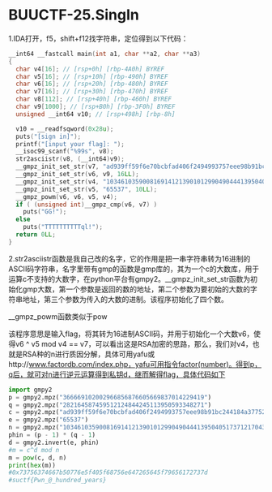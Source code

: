 # BUUCTF-25.SingIn

1.IDA打开，f5，shift+f12找字符串，定位得到以下代码：

```c
__int64 __fastcall main(int a1, char **a2, char **a3)
{
  char v4[16]; // [rsp+0h] [rbp-4A0h] BYREF
  char v5[16]; // [rsp+10h] [rbp-490h] BYREF
  char v6[16]; // [rsp+20h] [rbp-480h] BYREF
  char v7[16]; // [rsp+30h] [rbp-470h] BYREF
  char v8[112]; // [rsp+40h] [rbp-460h] BYREF
  char v9[1000]; // [rsp+B0h] [rbp-3F0h] BYREF
  unsigned __int64 v10; // [rsp+498h] [rbp-8h]

  v10 = __readfsqword(0x28u);
  puts("[sign in]");
  printf("[input your flag]: ");
  __isoc99_scanf("%99s", v8);
  str2asciistr(v8, (__int64)v9);
  __gmpz_init_set_str(v7, "ad939ff59f6e70bcbfad406f2494993757eee98b91bc244184a377520d06fc35", 16LL);
  __gmpz_init_set_str(v6, v9, 16LL);
  __gmpz_init_set_str(v4, "103461035900816914121390101299049044413950405173712170434161686539878160984549", 10LL);
  __gmpz_init_set_str(v5, "65537", 10LL);
  __gmpz_powm(v6, v6, v5, v4);
  if ( (unsigned int)__gmpz_cmp(v6, v7) )
    puts("GG!");
  else
    puts("TTTTTTTTTTql!");
  return 0LL;
}
```

2.str2asciistr函数是我自己改的名字，它的作用是把一串字符串转为16进制的ASCII码字符串，名字里带有gmp的函数是gmp库的，其为一个c的大数库，用于运算c不支持的大数字，在python平台有gmpy2。__gmpz_init_set_str函数为初始化gmp大数，第一个参数是返回的数的地址，第二个参数为要初始的大数的字符串地址，第三个参数为传入的大数的进制。该程序初始化了四个数。

__gmpz_powm函数类似于pow

该程序意思是输入flag，将其转为16进制ASCII码，并用于初始化一个大数v6，使得v6 ^ v5 mod v4 == v7，可以看出这是RSA加密的思路，那么，我们对v4，也就是RSA种的n进行质因分解，具体可用yafu或http://www.factordb.com/index.php，yafu可用指令factor(number)。得到p，q后，就可对n进行逆元运算得到私钥d，继而解得flag，具体代码如下

```python
import gmpy2
p = gmpy2.mpz("366669102002966856876605669837014229419")
q = gmpy2.mpz("282164587459512124844245113950593348271")
c = gmpy2.mpz("ad939ff59f6e70bcbfad406f2494993757eee98b91bc244184a377520d06fc35", 16)
e = gmpy2.mpz("65537")
n = gmpy2.mpz("103461035900816914121390101299049044413950405173712170434161686539878160984549")
phin = (p - 1) * (q - 1)
d = gmpy2.invert(e, phin)
#m = c^d mod n
m = pow(c, d, n)
print(hex(m))
#0x73756374667b50776e5f405f68756e647265645f79656172737d
#suctf{Pwn_@_hundred_years}
```


